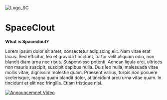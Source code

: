 ![Logo_SC](https://avatars.githubusercontent.com/u/84701418?s=200&u=10acc3a49ee1bd54a08a48e317301d93cc594854&v=4.png)
# SpaceClout

**What is Spaceclout?**

Lorem ipsum dolor sit amet, consectetur adipiscing elit. Nam vitae erat lacus. Sed efficitur, leo et gravida tincidunt, tortor velit aliquam odio, non blandit diam urna nec risus. Suspendisse potenti. Aenean ligula orci, ultrices non mauris suscipit, suscipit dapibus nulla. Duis leo nulla, malesuada vitae mollis vitae, dignissim molestie quam. Praesent varius, turpis non posuere scelerisque, magna quam blandit dolor, at tincidunt arcu urna vitae quam. In tincidunt et elit nec fringilla. Etiam tristique nisl. 

[![Announcemnet Video](http://img.youtube.com/vi/sKD5z3sDNcI/0.jpg)](http://www.youtube.com/watch?v=sKD5z3sDNcI "Announcemnet Video")

